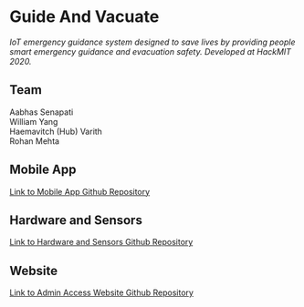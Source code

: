 # Guide And Vacuate
*IoT emergency guidance system designed to save lives by providing people smart emergency guidance and evacuation safety. Developed at HackMIT 2020.*

## Team
Aabhas Senapati <br/>
William Yang <br/>
Haemavitch (Hub) Varith <br/>
Rohan Mehta

## Mobile App
[Link to Mobile App Github Repository](https://github.com/iBessonob/GuideAndVacuate)

## Hardware and Sensors
[Link to Hardware and Sensors Github Repository](https://github.com/iBessonob/GuideAndVacuate-Hardware)

## Website
[Link to Admin Access Website Github Repository](https://github.com/iBessonob/GuideAndVacuate-WebApp)
